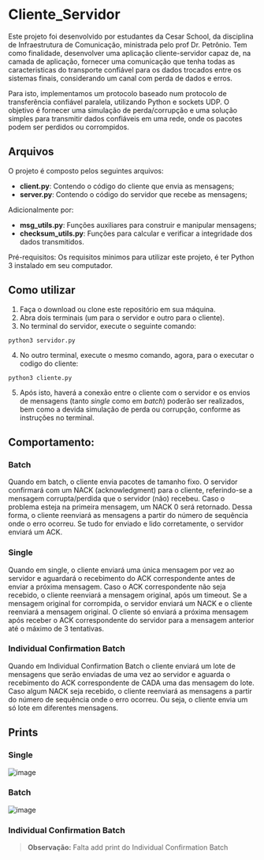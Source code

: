 # Cliente_Servidor

Este projeto foi desenvolvido por estudantes da Cesar School, da disciplina de Infraestrutura de Comunicação, ministrada pelo prof Dr. Petrônio.
Tem como finalidade, desenvolver uma aplicação cliente-servidor capaz de, na camada de aplicação, fornecer uma comunicação que tenha todas as caracteristicas do transporte confiável para os dados trocados entre os sistemas finais, considerando um canal com perda de dados e erros.

Para isto, implementamos um protocolo baseado num protocolo de transferência confiável paralela, utilizando Python e sockets UDP. O objetivo é fornecer uma simulação de perda/corrupção e uma solução simples para transmitir dados confiáveis em uma rede, onde os pacotes podem ser perdidos ou corrompidos.

## Arquivos
O projeto é composto pelos seguintes arquivos:

- **client.py**: Contendo o código do cliente que envia as mensagens;
- **server.py**: Contendo o código do servidor que recebe as mensagens;

Adicionalmente por:
- **msg_utils.py**: Funções auxiliares para construir e manipular mensagens;
- **checksum_utils.py**: Funções para calcular e verificar a integridade dos dados transmitidos.

Pré-requisitos:
Os requisitos minimos para utilizar este projeto, é ter Python 3 instalado em seu computador.

## Como utilizar
1. Faça o download ou clone este repositório em sua máquina.
2. Abra dois terminais (um para o servidor e outro para o cliente).
3. No terminal do servidor, execute o seguinte comando:
```
python3 servidor.py
```
4. No outro terminal, execute o mesmo comando, agora, para o executar o codigo do cliente:
```
python3 cliente.py
```
5. Após isto, haverá a conexão entre o cliente com o servidor e os envios de mensagens (tanto _single_ como em _batch_) poderão ser realizados, bem como a devida simulação de perda ou corrupção, conforme as instruções no terminal.

## Comportamento:
### Batch
Quando em batch, o cliente envia pacotes de tamanho fixo. O servidor confirmará com um NACK (acknowledgment) para o cliente, referindo-se a mensagem corrupta/perdida que o servidor (não) recebeu. Caso o problema esteja na primeira mensagem, um NACK 0 será retornado. Dessa forma, o cliente reenviará as mensagens a partir do número de sequência onde o erro ocorreu. Se tudo for enviado e lido corretamente, o servidor enviará um ACK.

### Single
Quando em single, o cliente enviará uma única mensagem por vez ao servidor e aguardará o recebimento do ACK correspondente antes de enviar a próxima mensagem. Caso o ACK correspondente não seja recebido, o cliente reenviará a mensagem original, após um timeout. Se a mensagem original for corrompida, o servidor enviará um NACK e o cliente reenviará a mensagem original. 
O cliente só enviará a próxima mensagem após receber o ACK correspondente do servidor para a mensagem anterior até o máximo de 3 tentativas.

### Individual Confirmation Batch
Quando em Individual Confirmation Batch o cliente enviará um lote de mensagens que serão enviadas de uma vez ao servidor e aguarda o recebimento do ACK correspondente de CADA uma das mensagem do lote. Caso algum NACK seja recebido, o cliente reenviará as mensagens a partir do número de sequência onde o erro ocorreu. Ou seja, o cliente envia um só lote em diferentes mensagens. 

## Prints
### Single
![image](https://user-images.githubusercontent.com/88664949/231024164-2c986738-8d0b-4c1d-8ae4-0288d482cd57.png)
### Batch
![image](https://user-images.githubusercontent.com/88664949/231024652-0a8f6abe-1cfe-4722-a2f4-1b3fecf42482.png)
### Individual Confirmation Batch

> **Observação:** Falta add print do Individual Confirmation Batch

